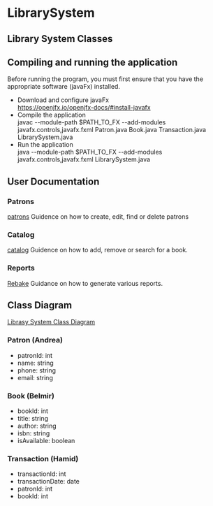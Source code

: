 # LibrarySystem

## Library System Classes

## Compiling and running the application
Before running the program, you must first ensure that you have the appropriate software (javaFx) installed.
- Download and configure javaFx<br>
https://openjfx.io/openjfx-docs/#install-javafx
- Compile the application<br>
javac --module-path $PATH_TO_FX --add-modules javafx.controls,javafx.fxml Patron.java Book.java Transaction.java LibrarySystem.java
- Run the application<br>
java --module-path $PATH_TO_FX --add-modules javafx.controls,javafx.fxml LibrarySystem.java

## User Documentation

### Patrons
[patrons](./patrons.md)
Guidence on how to create, edit, find or delete patrons

### Catalog
[catalog](./catalog.md)
Guidence on how to add, remove or search for a book.

### Reports
[Rebake](./reports.md)
Guidance on how to generate various reports.


## Class Diagram
[Librasy System Class Diagram](/Library%20Systen%20Class%20Diagram.pdf)

### Patron (Andrea)
- patronId: int
- name: string
- phone: string
- email: string

### Book (Belmir)
- bookId: int
- title: string
- author: string
- isbn: string
- isAvailable: boolean

### Transaction (Hamid)
- transactionId: int
- transactionDate: date
- patronId: int
- bookId: int
